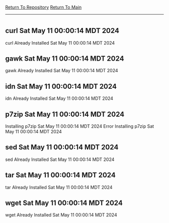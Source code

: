 [Return To Repository](https://github.com/DigitalWarrior/piholeparser/)
[Return To Main](https://github.com/DigitalWarrior/piholeparser/blob/master/RecentRunLogs/Mainlog.md)
____________________________________
# 
## curl Sat May 11 00:00:14 MDT 2024
curl Already Installed Sat May 11 00:00:14 MDT 2024
## gawk Sat May 11 00:00:14 MDT 2024
gawk Already Installed Sat May 11 00:00:14 MDT 2024
## idn Sat May 11 00:00:14 MDT 2024
idn Already Installed Sat May 11 00:00:14 MDT 2024
## p7zip Sat May 11 00:00:14 MDT 2024
Installing p7zip Sat May 11 00:00:14 MDT 2024
Error Installing p7zip Sat May 11 00:00:14 MDT 2024
## sed Sat May 11 00:00:14 MDT 2024
sed Already Installed Sat May 11 00:00:14 MDT 2024
## tar Sat May 11 00:00:14 MDT 2024
tar Already Installed Sat May 11 00:00:14 MDT 2024
## wget Sat May 11 00:00:14 MDT 2024
wget Already Installed Sat May 11 00:00:14 MDT 2024
